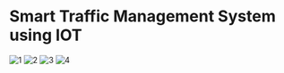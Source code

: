 # Smart Traffic Management System using IOT
![1](https://github.com/user-attachments/assets/6cea4c4e-5f7e-4341-9ca0-357cb340a101)
![2](https://github.com/user-attachments/assets/c840870f-7dee-41ff-b5e8-7fd9b612ed86)
![3](https://github.com/user-attachments/assets/9c7ae5a1-1a6d-40d1-ae29-afcd7585608a)
![4](https://github.com/user-attachments/assets/5bc3e1e4-0838-4e1a-9b29-4ed46218d782)
